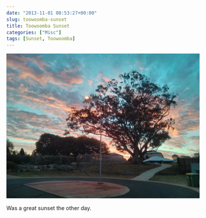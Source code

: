 ```yaml
---
date: "2013-11-01 08:53:27+00:00"
slug: toowoomba-sunset
title: Toowoomba Sunset
categories: ["Misc"]
tags: [Sunset, Toowoomba]
---
```


![Toowoomba Sunset](img_20131024_181256.jpg)

Was a great sunset the other day.
